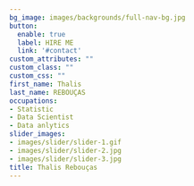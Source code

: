 ```yaml
---
bg_image: images/backgrounds/full-nav-bg.jpg
button:
  enable: true
  label: HIRE ME
  link: '#contact'
custom_attributes: ""
custom_class: ""
custom_css: ""
first_name: Thalis
last_name: REBOUÇAS
occupations:
- Statistic
- Data Scientist
- Data anlytics
slider_images:
- images/slider/slider-1.gif
- images/slider/slider-2.jpg
- images/slider/slider-3.jpg
title: Thalis Rebouças
---
```

